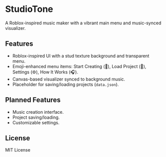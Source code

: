 # StudioTone
A Roblox-inspired music maker with a vibrant main menu and music-synced visualizer.

## Features
- Roblox-inspired UI with a stud texture background and transparent menu.
- Emoji-enhanced menu items: Start Creating (🎵), Load Project (📂), Settings (⚙️), How It Works (🎧).
- Canvas-based visualizer synced to background music.
- Placeholder for saving/loading projects (`data.json`).


## Planned Features
- Music creation interface.
- Project saving/loading.
- Customizable settings.

## License
MIT License
